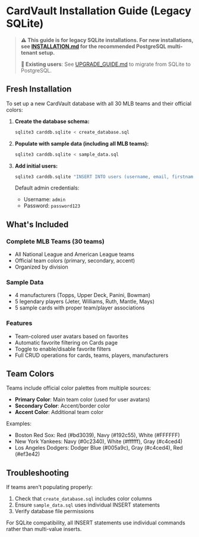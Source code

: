 # CardVault Installation Guide (Legacy SQLite)

> **⚠️ This guide is for legacy SQLite installations. For new installations, see [INSTALLATION.md](./INSTALLATION.md) for the recommended PostgreSQL multi-tenant setup.**
> 
> **🔄 Existing users**: See [UPGRADE_GUIDE.md](./UPGRADE_GUIDE.md) to migrate from SQLite to PostgreSQL.

## Fresh Installation

To set up a new CardVault database with all 30 MLB teams and their official colors:

1. **Create the database schema:**
   ```bash
   sqlite3 carddb.sqlite < create_database.sql
   ```

2. **Populate with sample data (including all MLB teams):**
   ```bash
   sqlite3 carddb.sqlite < sample_data.sql
   ```

3. **Add initial users:**
   ```bash
   sqlite3 carddb.sqlite "INSERT INTO users (username, email, firstname, lastname, password_hash, role) VALUES ('admin', 'admin@cardvault.com', 'Admin', 'User', '\$2b\$12\$lObinT/d5hSSaiiiRDMSt.my82WpG8fE7BT22dUjNHeIY3H6LraCi', 'admin');"
   ```

   Default admin credentials:
   - Username: `admin`
   - Password: `password123`

## What's Included

### Complete MLB Teams (30 teams)
- All National League and American League teams
- Official team colors (primary, secondary, accent)
- Organized by division

### Sample Data
- 4 manufacturers (Topps, Upper Deck, Panini, Bowman)
- 5 legendary players (Jeter, Williams, Ruth, Mantle, Mays)
- 5 sample cards with proper team/player associations

### Features
- Team-colored user avatars based on favorites
- Automatic favorite filtering on Cards page
- Toggle to enable/disable favorite filters
- Full CRUD operations for cards, teams, players, manufacturers

## Team Colors

Teams include official color palettes from multiple sources:
- **Primary Color**: Main team color (used for user avatars)
- **Secondary Color**: Accent/border color  
- **Accent Color**: Additional team color

Examples:
- Boston Red Sox: Red (#bd3039), Navy (#192c55), White (#FFFFFF)
- New York Yankees: Navy (#0c2340), White (#ffffff), Gray (#c4ced4)
- Los Angeles Dodgers: Dodger Blue (#005a9c), Gray (#c4ced4), Red (#ef3e42)

## Troubleshooting

If teams aren't populating properly:
1. Check that `create_database.sql` includes color columns
2. Ensure `sample_data.sql` uses individual INSERT statements
3. Verify database file permissions

For SQLite compatibility, all INSERT statements use individual commands rather than multi-value inserts.